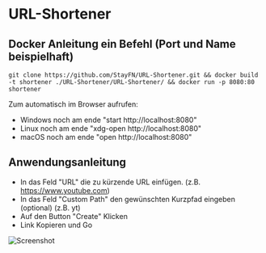 # URL-Shortener

## Docker Anleitung ein Befehl (Port und Name beispielhaft)
```console
git clone https://github.com/StayFN/URL-Shortener.git && docker build -t shortener ./URL-Shortener/URL-Shortener/ && docker run -p 8080:80 shortener
```

Zum automatisch im Browser aufrufen:
* Windows noch am ende "start http://localhost:8080"
* Linux noch am ende "xdg-open http://localhost:8080"
* macOS noch am ende "open http://localhost:8080"

## Anwendungsanleitung
* In das Feld "URL" die zu kürzende URL einfügen. (z.B. https://www.youtube.com)
* In das Feld "Custom Path" den gewünschten Kurzpfad eingeben (optional) (z.B. yt)
* Auf den Button "Create" Klicken
* Link Kopieren und Go

![Screenshot](https://i.imgur.com/moDKkRy.png)
